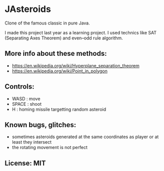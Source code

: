 # JAsteroids

Clone of the famous classic in pure Java.

I made this project last year as a learning project. I used technics like SAT (Separating Axes Theorem) and even–odd rule algorithm.

## More info about these methods:
- https://en.wikipedia.org/wiki/Hyperplane_separation_theorem
- https://en.wikipedia.org/wiki/Point_in_polygon

## Controls:
- WASD : move
- SPACE : shoot
- H : homing missile targetting random asteroid

## Known bugs, glitches:
- sometimes asteroids generated at the same coordinates as player or at least they intersect
- the rotating movement is not perfect

## License: MIT
